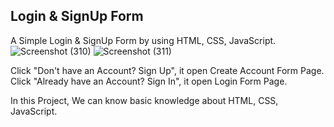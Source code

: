 ## Login & SignUp Form

 A Simple Login & SignUp Form by using HTML, CSS, JavaScript.
 ![Screenshot (310)](https://user-images.githubusercontent.com/72785448/122336590-ba079f00-cf5a-11eb-9703-799d10c16862.png)
![Screenshot (311)](https://user-images.githubusercontent.com/72785448/122336595-bbd16280-cf5a-11eb-8c5c-8c208c3c4af3.png)

Click "Don't have an Account? Sign Up", it open Create Account Form Page. 
Click "Already have an Account? Sign In", it open Login Form Page.

In this Project, We can know basic knowledge about HTML, CSS, JavaScript.

 
 


